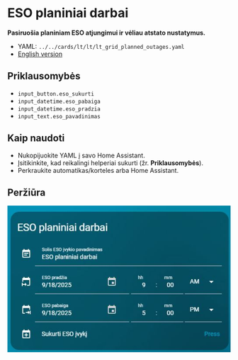 # ESO planiniai darbai

**Pasiruošia planiniam ESO atjungimui ir vėliau atstato nustatymus.**

- YAML: `../../cards/lt/lt/lt_grid_planned_outages.yaml`
- [English version](../en/lt_grid_planned_outages.md)

## Priklausomybės
- `input_button.eso_sukurti`
- `input_datetime.eso_pabaiga`
- `input_datetime.eso_pradzia`
- `input_text.eso_pavadinimas`

## Kaip naudoti
- Nukopijuokite YAML į savo Home Assistant.
- Įsitikinkite, kad reikalingi helperiai sukurti (žr. **Priklausomybės**).
- Perkraukite automatikas/korteles arba Home Assistant.

## Peržiūra

![preview](../img/grid_planned_outages.jpg)

